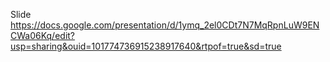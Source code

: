 Slide
https://docs.google.com/presentation/d/1ymq_2el0CDt7N7MqRpnLuW9ENCWa06Kq/edit?usp=sharing&ouid=101774736915238917640&rtpof=true&sd=true
